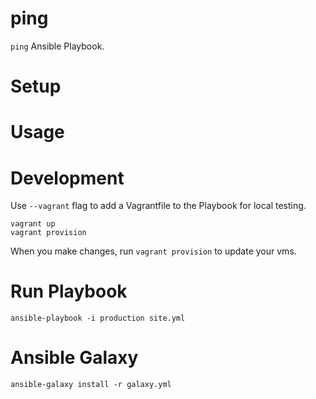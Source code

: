 # ping
`ping` Ansible Playbook.

# Setup


# Usage


# Development 

Use `--vagrant` flag to add a Vagrantfile to the Playbook for local testing.

```
vagrant up
vagrant provision
```
 

When you make changes, run `vagrant provision` to update your vms.

# Run Playbook

`ansible-playbook -i production site.yml`

# Ansible Galaxy

```
ansible-galaxy install -r galaxy.yml
```